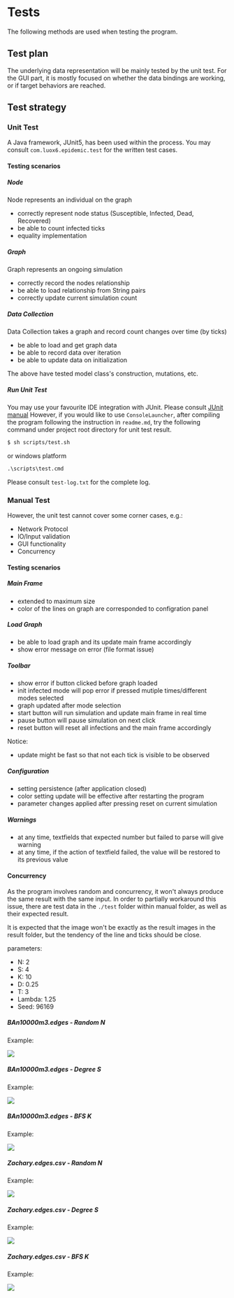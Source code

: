 # Tests
 
The following methods are used when testing the program.
 
## Test plan
 
The underlying data representation will be mainly tested by the unit test. For the GUI part, it is mostly focused on whether the data bindings are working, or if target behaviors are reached. 
 
## Test strategy
 
### Unit Test
 
A Java framework, JUnit5, has been used within the process. You may consult `com.luox6.epidemic.test` for the written test cases.
 
#### Testing scenarios
 
##### Node
 
Node represents an individual on the graph
 
- correctly represent node status (Susceptible, Infected, Dead, Recovered)
- be able to count infected ticks
- equality implementation
 
##### Graph
 
Graph represents an ongoing simulation
 
- correctly record the nodes relationship
- be able to load relationship from String pairs
- correctly update current simulation count
 
##### Data Collection

Data Collection takes a graph and record count changes over time (by ticks)

- be able to load and get graph data
- be able to record data over iteration
- be able to update data on initialization
 
The above have tested model class's construction, mutations, etc.
 
##### Run Unit Test
 
You may use your favourite IDE integration with JUnit. Please consult [JUnit manual](https://junit.org/junit5/docs/current/user-guide/#running-tests)
However, if you would like to use `ConsoleLauncher`, after compiling the program following the instruction in `readme.md`, try the following command under project root directory for unit test result.
 
```bash
$ sh scripts/test.sh
```
 
or windows platform
 
```cmd
.\scripts\test.cmd
```
 
Please consult `test-log.txt` for the complete log.
 
### Manual Test
 
However, the unit test cannot cover some corner cases, e.g.:
 
- Network Protocol
- IO/Input validation
- GUI functionality
- Concurrency

#### Testing scenarios  
 
##### Main Frame
 
- extended to maximum size
- color of the lines on graph are corresponded to configration panel
 
##### Load Graph
 
- be able to load graph and its update main frame accordingly
- show error message on error (file format issue)
 
##### Toolbar
 
- show error if button clicked before graph loaded
- init infected mode will pop error if pressed mutiple times/different modes selected
- graph updated after mode selection
- start button will run simulation and update main frame in real time
- pause button will pause simulation on next click
- reset button will reset all infections and the main frame accordingly
 
Notice:
 
- update might be fast so that not each tick is visible to be observed
 
##### Configuration
 
- setting persistence (after application closed)
- color setting update will be effective after restarting the program
- parameter changes applied after pressing reset on current simulation
 
##### Warnings
 
- at any time, textfields that expected number but failed to parse will give warning
- at any time, if the action of textfield failed, the value will be restored to its previous value


#### Concurrency 

As the program involves random and concurrency, it won't always produce the same result with the same input. In order to partially workaround this issue, there are test data in the `./test` folder within manual folder, as well as their expected result. 

It is expected that the image won't be exactly as the result images in the result folder, but the tendency of the line and ticks should be close. 

parameters:

- N: 2
- S: 4
- K: 10
- D: 0.25
- T: 3
- Lambda: 1.25
- Seed: 96169

##### BAn10000m3.edges - Random N

Example: 

![](./gui/test/1.png)


##### BAn10000m3.edges - Degree S

Example: 

![](./gui/test/2.png)


##### BAn10000m3.edges - BFS K

Example: 

![](./gui/test/3.png)



##### Zachary.edges.csv - Random N

Example: 

![](./gui/test/4.png)


##### Zachary.edges.csv - Degree S

Example: 

![](./gui/test/5.png)


##### Zachary.edges.csv - BFS K

Example: 

![](./gui/test/6.png)
